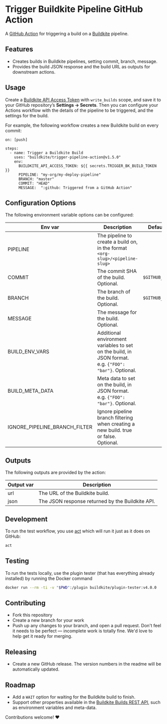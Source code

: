 # Trigger Buildkite Pipeline GitHub Action

A [GitHub Action](https://github.com/actions) for triggering a build on a [Buildkite](https://buildkite.com/) pipeline.

## Features

* Creates builds in Buildkite pipelines, setting commit, branch, message.
* Provides the build JSON response and the build URL as outputs for downstream actions.

## Usage

Create a [Buildkite API Access Token](https://buildkite.com/docs/apis/rest-api#authentication) with `write_builds` scope, and save it to your GitHub repository’s **Settings → Secrets**. Then you can configure your Actions workflow with the details of the pipeline to be triggered, and the settings for the build.

For example, the following workflow creates a new Buildkite build on every commit:

```
on: [push]

steps:
  - name: Trigger a Buildkite Build
    uses: "buildkite/trigger-pipeline-action@v1.5.0"
    env:
      BUILDKITE_API_ACCESS_TOKEN: ${{ secrets.TRIGGER_BK_BUILD_TOKEN }} 
      PIPELINE: "my-org/my-deploy-pipeline"
      BRANCH: "master"
      COMMIT: "HEAD"
      MESSAGE:  ":github: Triggered from a GitHub Action"
```

## Configuration Options

The following environment variable options can be configured:

|Env var|Description|Default|
|-|-|-|
|PIPELINE|The pipeline to create a build on, in the format `<org-slug>/<pipeline-slug>`||
|COMMIT|The commit SHA of the build. Optional.|`$GITHUB_SHA`|
|BRANCH|The branch of the build. Optional.|`$GITHUB_REF`|
|MESSAGE|The message for the build. Optional.||
|BUILD_ENV_VARS|Additional environment variables to set on the build, in JSON format. e.g. `{"FOO": "bar"}`. Optional. ||
|BUILD_META_DATA|Meta data to set on the build, in JSON format. e.g. `{"FOO": "bar"}`. Optional. ||
|IGNORE_PIPELINE_BRANCH_FILTER | Ignore pipeline branch filtering when creating a new build. true or false. Optional. ||
## Outputs

The following outputs are provided by the action:

|Output var|Description|
|-|-|
|url|The URL of the Buildkite build.|
|json|The JSON response returned by the Buildkite API.|

## Development

To run the test workflow, you use [act](https://github.com/nektos/act) which will run it just as it does on GitHub:

```bash
act
```

## Testing

To run the tests locally, use the plugin tester (that has everything already installed) by running the Docker command

```bash
docker run --rm -ti -v "$PWD":/plugin buildkite/plugin-tester:v4.0.0
```

## Contributing

* Fork this repository
* Create a new branch for your work
* Push up any changes to your branch, and open a pull request. Don't feel it needs to be perfect — incomplete work is totally fine. We'd love to help get it ready for merging.

## Releasing

* Create a new GitHub release. The version numbers in the readme will be automatically updated.

## Roadmap

* Add a `WAIT` option for waiting for the Buildkite build to finish.
* Support other properties available in the [Buildkite Builds REST API](https://buildkite.com/docs/apis/rest-api/builds#create-a-build), such as environment variables and meta-data.

Contributions welcome! ❤️
